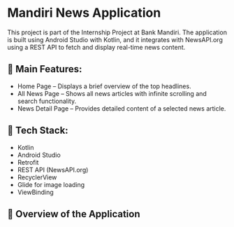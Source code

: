 # Mandiri News Application
This project is part of the Internship Project at Bank Mandiri. The application is built using Android Studio with Kotlin, and it integrates with NewsAPI.org using a REST API to fetch and display real-time news content.

## 🧩 Main Features:
* Home Page – Displays a brief overview of the top headlines.
* All News Page – Shows all news articles with infinite scrolling and search functionality.
* News Detail Page – Provides detailed content of a selected news article.

## 🔧 Tech Stack:
* Kotlin
* Android Studio
* Retrofit
* REST API (NewsAPI.org)
* RecyclerView
* Glide for image loading
* ViewBinding

## 📱 Overview of the Application

